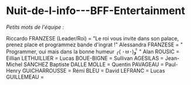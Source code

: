 # Nuit-de-l-info---BFF-Entertainment

<i>Petits mots de l'équipe : </i>

Riccardo FRANZESE (Leader/Roi) = "Le roi vous invite dans son palace, prenez place et programmez bande d'ingrat !"
Alessandra FRANZESE = " Programmer, oui mais dans la bonne humeur ╭( ･ㅂ･)و ̑̑  "
Alan ROUSIC = 
Eillian LETHUILLIER =
Lucas BOUE-BIGNE =
Sullivan AGESILAS = 
Jean-Michel SANCHEZ
Baptiste DALLE MOLLE =
Quentin PAVAGEAU =
Paul-Henry GUICHARROUSSE =
Rémi BLEU =
David LEFRANC =
Lucas GUILLEMEAU = 
